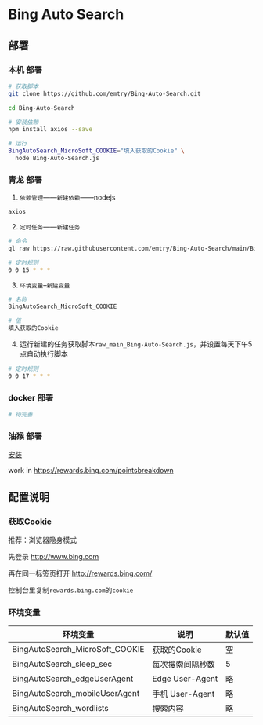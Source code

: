 # Bing Auto Search

## 部署

### 本机 部署

```bash
# 获取脚本
git clone https://github.com/emtry/Bing-Auto-Search.git

cd Bing-Auto-Search

# 安装依赖
npm install axios --save

# 运行
BingAutoSearch_MicroSoft_COOKIE="填入获取的Cookie" \
  node Bing-Auto-Search.js
```

### 青龙 部署

1. `依赖管理`——`新建依赖`——nodejs

```bash
axios
```

2. `定时任务`——`新建任务`

```bash
# 命令
ql raw https://raw.githubusercontent.com/emtry/Bing-Auto-Search/main/Bing-Auto-Search.js

# 定时规则
0 0 15 * * *
```

3. `环境变量`–`新建变量`

```bash
# 名称
BingAutoSearch_MicroSoft_COOKIE

# 值
填入获取的Cookie
```

4. 运行新建的任务获取脚本`raw_main_Bing-Auto-Search.js`，并设置每天下午5点自动执行脚本
```bash
# 定时规则
0 0 17 * * *
```


### docker 部署

```bash
# 待完善
```

### 油猴 部署

[安装](https://github.com/emtry/Bing-Auto-Search/raw/main/Bing%20Auto%20Search.user.js)

work in https://rewards.bing.com/pointsbreakdown


## 配置说明

### 获取Cookie

推荐：浏览器隐身模式

先登录 http://www.bing.com

再在同一标签页打开 http://rewards.bing.com/

控制台里复制`rewards.bing.com`的`cookie`

### 环境变量

| 环境变量 | 说明 | 默认值 |
| ---------- | -------------- | -------------- |
| BingAutoSearch_MicroSoft_COOKIE | 获取的Cookie | 空 |
| BingAutoSearch_sleep_sec | 每次搜索间隔秒数 | 5 |
| BingAutoSearch_edgeUserAgent   | Edge User-Agent | 略 |
| BingAutoSearch_mobileUserAgent   | 手机 User-Agent | 略 |
| BingAutoSearch_wordlists | 搜索内容 | 略 |
